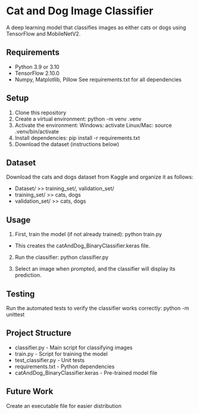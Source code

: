 # Cat and Dog Image Classifier

A deep learning model that classifies images as either cats or dogs using TensorFlow and MobileNetV2.

## Requirements

- Python 3.9 or 3.10
- TensorFlow 2.10.0
- Numpy, Matplotlib, Pillow 
See requirements.txt for all dependencies

## Setup

1. Clone this repository
2. Create a virtual environment: python -m venv .venv
3. Activate the environment:
    Windows: activate
    Linux/Mac: source .venv/bin/activate
4. Install dependencies: pip install -r requirements.txt
5. Download the dataset (instructions below)

## Dataset 

Download the cats and dogs dataset from Kaggle and organize it as follows:
- Dataset/ >> training_set/, validation_set/ 
- training_set/ >> cats, dogs
- validation_set/ >> cats, dogs

## Usage

1. First, train the model (if not already trained): python train.py 
 - This creates the catAndDog_BinaryClassifier.keras file.

2. Run the classifier: python classifier.py

3. Select an image when prompted, and the classifier will display its prediction.

## Testing

Run the automated tests to verify the classifier works correctly: python -m unittest
    
## Project Structure
 - classifier.py - Main script for classifying images 
 - train.py - Script for training the model
 - test_classifier.py - Unit tests
 - requirements.txt - Python dependencies
 - catAndDog_BinaryClassifier.keras - Pre-trained model file

## Future Work
Create an executable file for easier distribution

